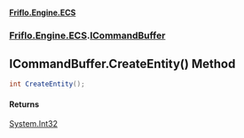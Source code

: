 #### [Friflo.Engine.ECS](index.md 'index')
### [Friflo.Engine.ECS](Friflo.Engine.ECS.md 'Friflo.Engine.ECS').[ICommandBuffer](ICommandBuffer.md 'Friflo.Engine.ECS.ICommandBuffer')

## ICommandBuffer.CreateEntity() Method

```csharp
int CreateEntity();
```

#### Returns
[System.Int32](https://docs.microsoft.com/en-us/dotnet/api/System.Int32 'System.Int32')